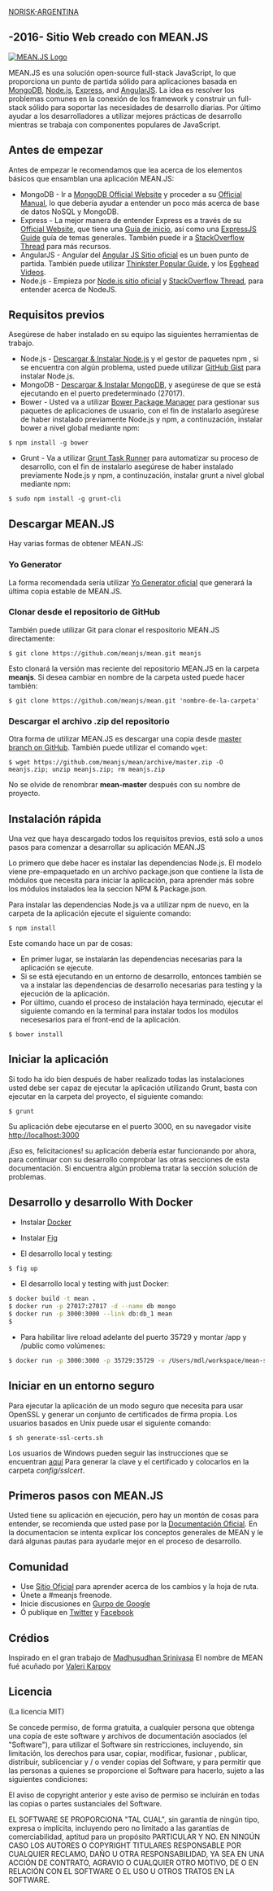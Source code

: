 [NORISK-ARGENTINA](http://noriskargentina.com.ar/)

## -2016- Sitio Web creado con MEAN.JS
[![MEAN.JS Logo](http://meanjs.org/img/logo-small.png)](http://meanjs.org/)

MEAN.JS es una solución open-source full-stack JavaScript, lo que proporciona un punto de partida sólido para aplicaciones basada en [MongoDB](http://www.mongodb.org/), [Node.js](http://www.nodejs.org/), [Express](http://expressjs.com/), and [AngularJS](http://angularjs.org/). La idea es resolver los problemas comunes en la conexión de los framework y construir un full-stack sólido para soportar las necesidades de desarrollo diarias. Por último ayudar a los desarrolladores a utilizar mejores prácticas de desarrollo mientras se trabaja con componentes populares de JavaScript. 

## Antes de empezar 
Antes de empezar le recomendamos que lea acerca de los elementos básicos que ensamblan una aplicación MEAN.JS: 
* MongoDB - Ir a [MongoDB Official Website](http://mongodb.org/) y proceder a su [Official Manual](http://docs.mongodb.org/manual/), lo que debería ayudar a entender un poco más acerca de base de datos NoSQL y MongoDB.
* Express - La mejor manera de entender Express es a través de su [Official Website](http://expressjs.com/), que tiene una [Guía de inicio](http://expressjs.com/starter/installing.html), así como una [ExpressJS Guide](http://expressjs.com/guide/error-handling.html) guía de temas generales. También puede ir a [StackOverflow Thread](http://stackoverflow.com/questions/8144214/learning-express-for-node-js) para más recursos.
* AngularJS - Angular del [Angular JS Sitio oficial](http://angularjs.org/) es un buen punto de partida. También puede utilizar [Thinkster Popular Guide](http://www.thinkster.io/), y los [Egghead Videos](https://egghead.io/).
* Node.js - Empieza por [Node.js sitio oficial](http://nodejs.org/) y [StackOverflow Thread](http://stackoverflow.com/questions/2353818/how-do-i-get-started-with-node-js), para entender acerca de NodeJS.


## Requisitos previos
Asegúrese de haber instalado en su equipo las siguientes herramientas de trabajo.
* Node.js - [Descargar & Instalar Node.js](http://www.nodejs.org/download/) y el gestor de paquetes npm , si se encuentra con algún problema, usted puede utilizar [GitHub Gist](https://gist.github.com/isaacs/579814) para instalar Node.js.
* MongoDB - [Descargar & Instalar MongoDB](http://www.mongodb.org/downloads), y asegúrese de que se está ejecutando en el puerto predeterminado (27017).
* Bower - Usted va a utilizar [Bower Package Manager](http://bower.io/) para gestionar sus paquetes de aplicaciones de usuario, con el fin de instalarlo asegúrese de haber instalado previamente Node.js y npm, a continuzación, instalar bower a nivel global mediante npm:

```
$ npm install -g bower
```

* Grunt - Va a utilizar [Grunt Task Runner](http://gruntjs.com/) para automatizar su proceso de desarrollo, con el fin de instalarlo asegúrese de haber instalado previamente Node.js y npm, a continuzación, instalar grunt a nivel global mediante npm:

```
$ sudo npm install -g grunt-cli
```

## Descargar MEAN.JS
Hay varias formas de obtener MEAN.JS: 

### Yo Generator 
La forma recomendada sería utilizar [Yo Generator oficial](http://meanjs.org/generator.html) que generará la última copia estable de MEAN.JS.

### Clonar desde el repositorio de GitHub
También puede utilizar Git para clonar el respositorio MEAN.JS directamente:
```
$ git clone https://github.com/meanjs/mean.git meanjs
```
Esto clonará la versión mas reciente del repositorio MEAN.JS en la carpeta **meanjs**. Si desea cambiar en nombre de la carpeta usted puede hacer también:
```
$ git clone https://github.com/meanjs/mean.git 'nombre-de-la-carpeta'
```

### Descargar el archivo .zip del repositorio 
Otra forma de utilizar MEAN.JS es descargar una copia desde [master branch on GitHub](https://github.com/meanjs/mean/archive/master.zip). También puede utilizar el comando `wget`:
```
$ wget https://github.com/meanjs/mean/archive/master.zip -O meanjs.zip; unzip meanjs.zip; rm meanjs.zip
```
No se olvide de renombrar **mean-master** después con su nombre de proyecto.

## Instalación rápida
Una vez que haya descargado todos los requisitos previos, está solo a unos pasos para comenzar a desarrollar su aplicación MEAN.JS

Lo primero que debe hacer es instalar las dependencias Node.js. El modelo viene pre-empaquetado en un archivo package.json que contiene la lista de módulos que necesita para iniciar la aplicación, para aprender más sobre los módulos instalados lea la seccion NPM & Package.json.

Para instalar las dependencias Node.js va a utilizar npm de nuevo, en la carpeta de la aplicación ejecute el siguiente comando:

```
$ npm install
```

Este comando hace un par de cosas:
* En primer lugar, se instalarán las dependencias necesarias para la aplicación se ejecute.
* Si se está ejecutando en un entorno de desarrollo, entonces también se va a instalar las dependencias de desarrollo necesarias para testing y la ejecución de la aplicación.
* Por último, cuando el proceso de instalación haya terminado, ejecutar el siguiente comando en la terminal para instalar todos los modúlos necesesarios para el front-end de la aplicación.

```
$ bower install
```

## Iniciar la aplicación
Si todo ha ido bien después de haber realizado todas las instalaciones usted debe ser capaz de ejecutar la aplicación utilizando Grunt, basta con ejecutar en la carpeta del proyecto, el siguiente comando:

```
$ grunt
```

Su aplicación debe ejecutarse en el puerto 3000, en su navegador visite [http://localhost:3000](http://localhost:3000)
                            
¡Eso es, felicitaciones! su aplicación debería estar funcionando por ahora, para continuar con su desarrollo comprobar las otras secciones de esta documentación. Si encuentra algún problema tratar la sección solución de problemas.

## Desarrollo y desarrollo With Docker

* Instalar [Docker](http://www.docker.com/)
* Instalar [Fig](https://github.com/orchardup/fig)

* El desarrollo local y testing: 
```bash
$ fig up
```

* El desarrollo local y testing with just Docker:
```bash
$ docker build -t mean .
$ docker run -p 27017:27017 -d --name db mongo
$ docker run -p 3000:3000 --link db:db_1 mean
$
```

* Para habilitar live reload adelante del puerto 35729 y montar /app y /public como volúmenes:
```bash
$ docker run -p 3000:3000 -p 35729:35729 -v /Users/mdl/workspace/mean-stack/mean/public:/home/mean/public -v /Users/mdl/workspace/mean-stack/mean/app:/home/mean/app --link db:db_1 mean
```

## Iniciar en un entorno seguro
Para ejecutar la aplicación de un modo seguro que necesita para usar OpenSSL y generar un conjunto de certificados de firma propia. Los usuarios basados ​​en Unix puede usar el siguiente comando: 
```
$ sh generate-ssl-certs.sh
```
Los usuarios de Windows pueden seguir las instrucciones que se encuentran [aquí](http://www.websense.com/support/article/kbarticle/How-to-use-OpenSSL-and-Microsoft-Certification-Authority)
Para generar la clave y el certificado y colocarlos en la carpeta *config/sslcert*.

## Primeros pasos con MEAN.JS
Usted tiene su aplicación en ejecución, pero hay un montón de cosas para entender, se recomienda que usted pase por la [Documentación Oficial](http://meanjs.org/docs.html). 
En la documentacion se intenta explicar los conceptos generales de MEAN y le dará algunas pautas para ayudarle mejor en el proceso de desarrollo. 

## Comunidad
* Use [Sitio Oficial](http://meanjs.org) para aprender acerca de los cambios y la hoja de ruta.
* Únete a #meanjs freenode.
* Inicie discusiones en [Gurpo de Google](https://groups.google.com/d/forum/meanjs)
* Ó publique en [Twitter](http://twitter.com/meanjsorg) y [Facebook](http://facebook.com/meanjs)


## Crédios
Inspirado en el gran trabajo de [Madhusudhan Srinivasa](https://github.com/madhums/)
El nombre de MEAN fué acuñado por [Valeri Karpov](http://blog.mongodb.org/post/49262866911/the-mean-stack-mongodb-expressjs-angularjs-and)

## Licencia
(La licencia MIT)

Se concede permiso, de forma gratuita, a cualquier persona que obtenga una copia de este software y archivos de documentación asociados (el "Software"), para utilizar el Software sin restricciones, incluyendo, sin limitación, los derechos para usar, copiar, modificar, fusionar , publicar, distribuir, sublicenciar y / o vender copias del Software, y para permitir que las personas a quienes se proporcione el Software para hacerlo, sujeto a las siguientes condiciones:

El aviso de copyright anterior y este aviso de permiso se incluirán en todas las copias o partes sustanciales del Software.

EL SOFTWARE SE PROPORCIONA "TAL CUAL", sin garantía de ningún tipo, expresa o implícita, incluyendo pero no limitado a las garantías de comerciabilidad, aptitud para un propósito PARTICULAR Y NO. EN NINGÚN CASO LOS AUTORES O COPYRIGHT TITULARES RESPONSABLE POR CUALQUIER RECLAMO, DAÑO U OTRA RESPONSABILIDAD, YA SEA EN UNA ACCIÓN DE CONTRATO, AGRAVIO O CUALQUIER OTRO MOTIVO, DE O EN RELACIÓN CON EL SOFTWARE O EL USO U OTROS TRATOS EN LA SOFTWARE.